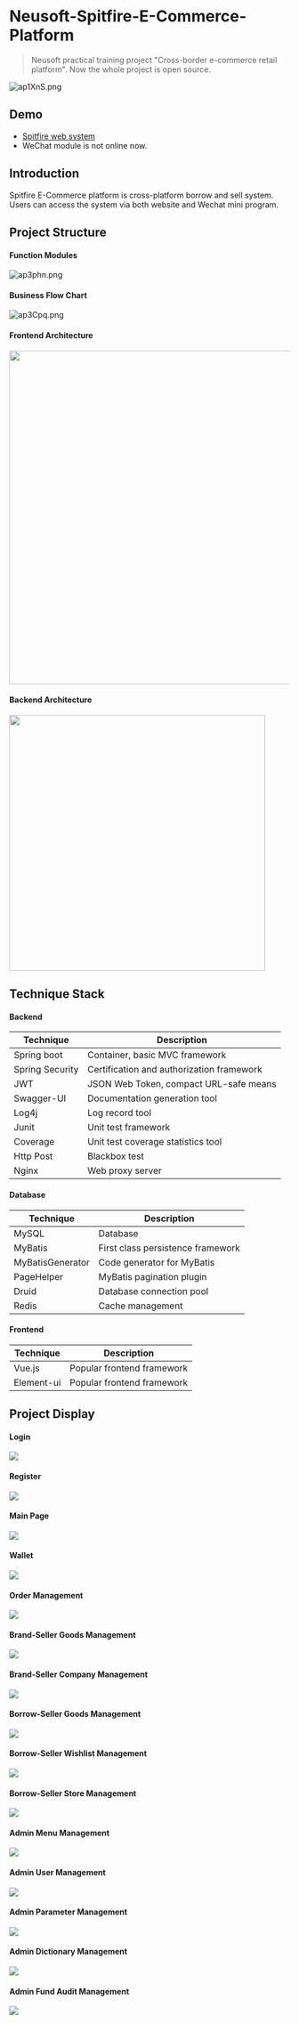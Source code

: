 # Neusoft-Spitfire-E-Commerce-Platform 
> Neusoft practical training project "Cross-border e-commerce retail platform".
> Now the whole project is open source.

![ap1XnS.png](https://s1.ax1x.com/2020/07/26/ap1XnS.png)

## Demo
- [Spitfire web system](http://39.98.124.34/)
- WeChat module is not online now.

## Introduction
Spitfire E-Commerce platform is cross-platform borrow and sell system. Users can access the system via both website and Wechat mini program.

## Project Structure
#### Function Modules
![ap3phn.png](https://s1.ax1x.com/2020/07/26/ap3phn.png)

#### Business Flow Chart
![ap3Cpq.png](https://s1.ax1x.com/2020/07/26/ap3Cpq.png)

#### Frontend Architecture
<!-- ![](./image/frontend.jpg) -->
<img src="./image/frontend.jpg" height="600">

#### Backend Architecture
<img src="./image/backend.png" height="460">

## Technique Stack

#### Backend
|Technique|Description|
|-----|-----|
|Spring boot|Container, basic MVC framework|
|Spring Security|Certification and authorization framework|
|JWT|JSON Web Token, compact URL-safe means|
|Swagger-UI|Documentation generation tool|
|Log4j|Log record tool|
|Junit|Unit test framework|
|Coverage|Unit test coverage statistics tool|
|Http Post|Blackbox test|
|Nginx|Web proxy server|

#### Database
|Technique|Description|
|-----|-----|
|MySQL|Database|
|MyBatis|First class persistence framework|
|MyBatisGenerator|Code generator for MyBatis|
|PageHelper|MyBatis pagination plugin|
|Druid|Database connection pool|
|Redis|Cache management|


#### Frontend
|Technique|Description|
|-----|-----|
|Vue.js|Popular frontend framework|
|Element-ui|Popular frontend framework|

## Project Display
#### Login
![](./image/login.png)

#### Register
![](./image/register.png)

#### Main Page
![](./image/main_page.png)

#### Wallet
![](./image/wallet.png)

#### Order Management
![](./image/order_management.png)

#### Brand-Seller Goods Management
![](./image/mvo_goods_management.png)

#### Brand-Seller Company Management
![](./image/mvo_company.png)

#### Borrow-Seller Goods Management
![](./image/bvo_goods.png)

#### Borrow-Seller Wishlist Management
![](./image/bvo_wishlist.png)

#### Borrow-Seller Store Management
![](./image/bvo_store.png)

#### Admin Menu Management
![](./image/admin_menu_management.png)

#### Admin User Management
![](./image/admin_user_management.png)

#### Admin Parameter Management
![](./image/parameter_management.png)

#### Admin Dictionary Management
![](./image/data_management.png)

#### Admin Fund Audit Management
![](./image/admin_fund.png)

